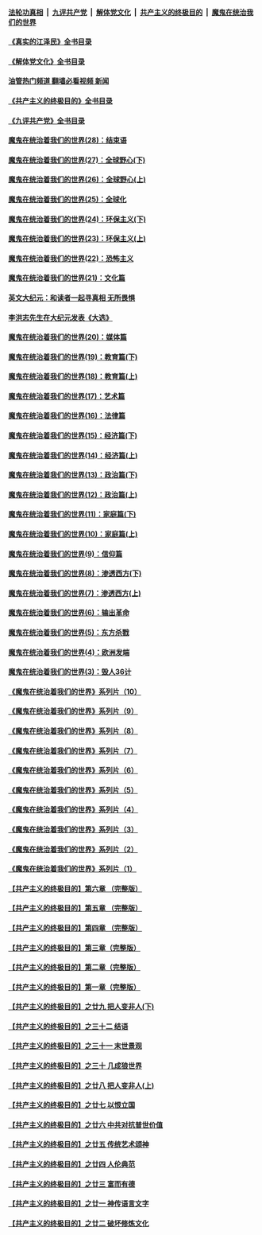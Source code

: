 ####  [法轮功真相](../../../../basic/blob/master/README.md?t=09202101) &nbsp;|&nbsp; [九评共产党](../../../../9ping.md/blob/master/README.md?t=09202101) &nbsp;|&nbsp; [解体党文化](../../../../jtdwh.md/blob/master/README.md?t=09202101)  &nbsp;|&nbsp; [共产主义的终极目的](../../../../gczydzjmd.md/blob/master/README.md?t=09202101) &nbsp;|&nbsp; [魔鬼在统治我们的世界](../../../../mgztzwmdsj.md/blob/master/README.md?t=09202101) 

#### [《真实的江泽民》全书目录](../pages/nsc422/n13721399.md?t=09202101) 

#### [《解体党文化》全书目录](../pages/nsc422/n13721157.md?t=09202101) 

#### [油管热门频道 翻墙必看视频 新闻](http://45.76.130.85:81/youtube.html?09202101)

#### [《共产主义的终极目的》全书目录](../pages/nsc422/n13721048.md?t=09202101) 

#### [《九评共产党》全书目录](../pages/nsc422/n13708085.md?t=09202101) 

#### [魔鬼在统治着我们的世界(28)：结束语](../pages/nsc422/n10936246.md?t=09202101) 

#### [魔鬼在统治着我们的世界(27)：全球野心(下)](../pages/nsc422/n10928319.md?t=09202101) 

#### [魔鬼在统治着我们的世界(26)：全球野心(上)](../pages/nsc422/n10900318.md?t=09202101) 

#### [魔鬼在统治着我们的世界(25)：全球化](../pages/nsc422/n10788205.md?t=09202101) 

#### [魔鬼在统治着我们的世界(24)：环保主义(下)](../pages/nsc422/n10695307.md?t=09202101) 

#### [魔鬼在统治着我们的世界(23)：环保主义(上)](../pages/nsc422/n10688613.md?t=09202101) 

#### [魔鬼在统治着我们的世界(22)：恐怖主义](../pages/nsc422/n10614727.md?t=09202101) 

#### [魔鬼在统治着我们的世界(21)：文化篇](../pages/nsc422/n10597706.md?t=09202101) 

#### [英文大纪元：和读者一起寻真相 无所畏惧](../pages/nsc422/n12542027.md?t=09202101) 

#### [李洪志先生在大纪元发表《大选》](../pages/nsc422/n12534746.md?t=09202101) 

#### [魔鬼在统治着我们的世界(20)：媒体篇](../pages/nsc422/n10586579.md?t=09202101) 

#### [魔鬼在统治着我们的世界(19)：教育篇(下)](../pages/nsc422/n10564808.md?t=09202101) 

#### [魔鬼在统治着我们的世界(18)：教育篇(上)](../pages/nsc422/n10526970.md?t=09202101) 

#### [魔鬼在统治着我们的世界(17)：艺术篇](../pages/nsc422/n10499093.md?t=09202101) 

#### [魔鬼在统治着我们的世界(16)：法律篇](../pages/nsc422/n10485969.md?t=09202101) 

#### [魔鬼在统治着我们的世界(15)：经济篇(下)](../pages/nsc422/n10469975.md?t=09202101) 

#### [魔鬼在统治着我们的世界(14)：经济篇(上)](../pages/nsc422/n10457370.md?t=09202101) 

#### [魔鬼在统治着我们的世界(13)：政治篇(下)](../pages/nsc422/n10448270.md?t=09202101) 

#### [魔鬼在统治着我们的世界(12)：政治篇(上)](../pages/nsc422/n10444576.md?t=09202101) 

#### [魔鬼在统治着我们的世界(11)：家庭篇(下)](../pages/nsc422/n10440961.md?t=09202101) 

#### [魔鬼在统治着我们的世界(10)：家庭篇(上)](../pages/nsc422/n10435448.md?t=09202101) 

#### [魔鬼在统治着我们的世界(9)：信仰篇](../pages/nsc422/n10432159.md?t=09202101) 

#### [魔鬼在统治着我们的世界(8)：渗透西方(下)](../pages/nsc422/n10429603.md?t=09202101) 

#### [魔鬼在统治着我们的世界(7)：渗透西方(上)](../pages/nsc422/n10426013.md?t=09202101) 

#### [魔鬼在统治着我们的世界(6)：输出革命](../pages/nsc422/n10421536.md?t=09202101) 

#### [魔鬼在统治着我们的世界(5)：东方杀戮](../pages/nsc422/n10417707.md?t=09202101) 

#### [魔鬼在统治着我们的世界(4)：欧洲发端](../pages/nsc422/n10414890.md?t=09202101) 

#### [魔鬼在统治着我们的世界(3)：毁人36计](../pages/nsc422/n10411583.md?t=09202101) 

#### [《魔鬼在统治着我们的世界》系列片（10）](../pages/nsc422/n12292670.md?t=09202101) 

#### [《魔鬼在统治着我们的世界》系列片（9）](../pages/nsc422/n12290859.md?t=09202101) 

#### [《魔鬼在统治着我们的世界》系列片（8）](../pages/nsc422/n12287445.md?t=09202101) 

#### [《魔鬼在统治着我们的世界》系列片（7）](../pages/nsc422/n12283425.md?t=09202101) 

#### [《魔鬼在统治着我们的世界》系列片（6）](../pages/nsc422/n12282314.md?t=09202101) 

#### [《魔鬼在统治着我们的世界》系列片（5）](../pages/nsc422/n12281419.md?t=09202101) 

#### [《魔鬼在统治着我们的世界》系列片（4）](../pages/nsc422/n12274024.md?t=09202101) 

#### [《魔鬼在统治着我们的世界》系列片（3）](../pages/nsc422/n12271322.md?t=09202101) 

#### [《魔鬼在统治着我们的世界》系列片（2）](../pages/nsc422/n12269049.md?t=09202101) 

#### [《魔鬼在统治着我们的世界》系列片（1）](../pages/nsc422/n12267575.md?t=09202101) 

#### [【共产主义的终极目的】第六章 （完整版）](../pages/nsc422/n11428913.md?t=09202101) 

#### [【共产主义的终极目的】第五章 （完整版）](../pages/nsc422/n11428912.md?t=09202101) 

#### [【共产主义的终极目的】第四章 （完整版）](../pages/nsc422/n11428907.md?t=09202101) 

#### [【共产主义的终极目的】第三章（完整版）](../pages/nsc422/n11428848.md?t=09202101) 

#### [【共产主义的终极目的】第二章（完整版）](../pages/nsc422/n11428831.md?t=09202101) 

#### [【共产主义的终极目的】第一章（完整版）](../pages/nsc422/n11417651.md?t=09202101) 

#### [【共产主义的终极目的】之廿九 把人变非人(下)](../pages/nsc422/n11344140.md?t=09202101) 

#### [【共产主义的终极目的】之三十二 结语](../pages/nsc422/n11360535.md?t=09202101) 

#### [【共产主义的终极目的】之三十一 末世景观](../pages/nsc422/n11351129.md?t=09202101) 

#### [【共产主义的终极目的】之三十 几成狼世界](../pages/nsc422/n11348280.md?t=09202101) 

#### [【共产主义的终极目的】之廿八 把人变非人(上)](../pages/nsc422/n11340492.md?t=09202101) 

#### [【共产主义的终极目的】之廿七 以恨立国](../pages/nsc422/n11336944.md?t=09202101) 

#### [【共产主义的终极目的】之廿六 中共对抗普世价值](../pages/nsc422/n11324785.md?t=09202101) 

#### [【共产主义的终极目的】之廿五 传统艺术颂神](../pages/nsc422/n11296396.md?t=09202101) 

#### [【共产主义的终极目的】之廿四 人伦典范](../pages/nsc422/n11296397.md?t=09202101) 

#### [【共产主义的终极目的】之廿三 富而有德](../pages/nsc422/n11283598.md?t=09202101) 

#### [【共产主义的终极目的】之廿一 神传语言文字](../pages/nsc422/n11263265.md?t=09202101) 

#### [【共产主义的终极目的】之廿二 破坏修炼文化](../pages/nsc422/n11245728.md?t=09202101) 

<img src='http://gfw-breaker.win/goodnews/indexes/nsc422.md' width='0px' height='0px'/>
